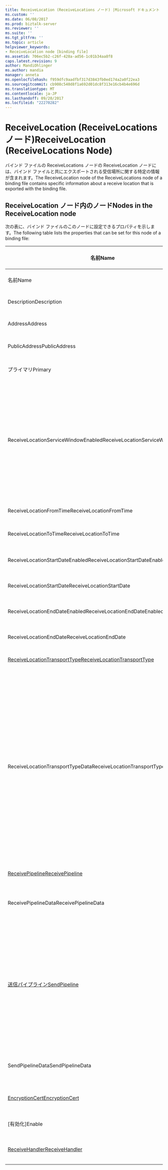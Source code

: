 ```yaml
---
title: ReceiveLocation (ReceiveLocations ノード) |Microsoft ドキュメント
ms.custom: ''
ms.date: 06/08/2017
ms.prod: biztalk-server
ms.reviewer: ''
ms.suite: ''
ms.tgt_pltfrm: ''
ms.topic: article
helpviewer_keywords:
- ReceiveLocation node [binding file]
ms.assetid: 706ec5b2-c26f-428a-ad56-1c01b34aa8f8
caps.latest.revision: 9
author: MandiOhlinger
ms.author: mandia
manager: anneta
ms.openlocfilehash: f959dfc9aadfbf317d3843fb0ed174a2a0f22ea3
ms.sourcegitcommit: cb908c540d8f1a692d01dc8f313e16cb4b4e696d
ms.translationtype: MT
ms.contentlocale: ja-JP
ms.lasthandoff: 09/20/2017
ms.locfileid: "22270282"
---
```

# <a name="receivelocation-receivelocations-node"></a><span data-ttu-id="ab798-102">ReceiveLocation (ReceiveLocations ノード)</span><span class="sxs-lookup"><span data-stu-id="ab798-102">ReceiveLocation (ReceiveLocations Node)</span></span>
<span data-ttu-id="ab798-103">バインド ファイルの ReceiveLocations ノードの ReceiveLocation ノードには、バインド ファイルと共にエクスポートされる受信場所に関する特定の情報が含まれます。</span><span class="sxs-lookup"><span data-stu-id="ab798-103">The ReceiveLocation node of the ReceiveLocations node of a binding file contains specific information about a receive location that is exported with the binding file.</span></span>  
  
## <a name="nodes-in-the-receivelocation-node"></a><span data-ttu-id="ab798-104">ReceiveLocation ノード内のノード</span><span class="sxs-lookup"><span data-stu-id="ab798-104">Nodes in the ReceiveLocation node</span></span>  
 <span data-ttu-id="ab798-105">次の表に、バインド ファイルのこのノードに設定できるプロパティを示します。</span><span class="sxs-lookup"><span data-stu-id="ab798-105">The following table lists the properties that can be set for this node of a binding file:</span></span>  
  
|<span data-ttu-id="ab798-106">**名前**</span><span class="sxs-lookup"><span data-stu-id="ab798-106">**Name**</span></span>|<span data-ttu-id="ab798-107">**ノード型**</span><span class="sxs-lookup"><span data-stu-id="ab798-107">**Node Type**</span></span>|<span data-ttu-id="ab798-108">**データ型**</span><span class="sxs-lookup"><span data-stu-id="ab798-108">**Data Type**</span></span>|<span data-ttu-id="ab798-109">**Description**</span><span class="sxs-lookup"><span data-stu-id="ab798-109">**Description**</span></span>|<span data-ttu-id="ab798-110">**制限**</span><span class="sxs-lookup"><span data-stu-id="ab798-110">**Restrictions**</span></span>|<span data-ttu-id="ab798-111">**コメント**</span><span class="sxs-lookup"><span data-stu-id="ab798-111">**Comments**</span></span>|  
|--------------|-------------------|-------------------|---------------------|----------------------|------------------|  
|<span data-ttu-id="ab798-112">名前</span><span class="sxs-lookup"><span data-stu-id="ab798-112">Name</span></span>|<span data-ttu-id="ab798-113">属性</span><span class="sxs-lookup"><span data-stu-id="ab798-113">Attribute</span></span>|<span data-ttu-id="ab798-114">xs:string</span><span class="sxs-lookup"><span data-stu-id="ab798-114">xs:string</span></span>|<span data-ttu-id="ab798-115">受信場所の名前を指定します。</span><span class="sxs-lookup"><span data-stu-id="ab798-115">Specifies the name of the receive location.</span></span>|<span data-ttu-id="ab798-116">任意</span><span class="sxs-lookup"><span data-stu-id="ab798-116">Not required</span></span>|<span data-ttu-id="ab798-117">既定値: 空</span><span class="sxs-lookup"><span data-stu-id="ab798-117">Default value: empty</span></span>|  
|<span data-ttu-id="ab798-118">Description</span><span class="sxs-lookup"><span data-stu-id="ab798-118">Description</span></span>|<span data-ttu-id="ab798-119">要素</span><span class="sxs-lookup"><span data-stu-id="ab798-119">Element</span></span>|<span data-ttu-id="ab798-120">xs:string</span><span class="sxs-lookup"><span data-stu-id="ab798-120">xs:string</span></span>|<span data-ttu-id="ab798-121">受信場所の説明を指定します。</span><span class="sxs-lookup"><span data-stu-id="ab798-121">Specifies a description for the receive location.</span></span>|<span data-ttu-id="ab798-122">必須</span><span class="sxs-lookup"><span data-stu-id="ab798-122">Required</span></span>|<span data-ttu-id="ab798-123">既定値: 空</span><span class="sxs-lookup"><span data-stu-id="ab798-123">Default value: empty</span></span>|  
|<span data-ttu-id="ab798-124">Address</span><span class="sxs-lookup"><span data-stu-id="ab798-124">Address</span></span>|<span data-ttu-id="ab798-125">要素</span><span class="sxs-lookup"><span data-stu-id="ab798-125">Element</span></span>|<span data-ttu-id="ab798-126">xs:string</span><span class="sxs-lookup"><span data-stu-id="ab798-126">xs:string</span></span>|<span data-ttu-id="ab798-127">受信場所のアドレスを指定します。</span><span class="sxs-lookup"><span data-stu-id="ab798-127">Specifies the address of the receive location.</span></span>|<span data-ttu-id="ab798-128">必須</span><span class="sxs-lookup"><span data-stu-id="ab798-128">Required</span></span>|<span data-ttu-id="ab798-129">既定値: 空</span><span class="sxs-lookup"><span data-stu-id="ab798-129">Default value: empty</span></span>|  
|<span data-ttu-id="ab798-130">PublicAddress</span><span class="sxs-lookup"><span data-stu-id="ab798-130">PublicAddress</span></span>|<span data-ttu-id="ab798-131">要素</span><span class="sxs-lookup"><span data-stu-id="ab798-131">Element</span></span>|<span data-ttu-id="ab798-132">xs:string</span><span class="sxs-lookup"><span data-stu-id="ab798-132">xs:string</span></span>|<span data-ttu-id="ab798-133">受信場所のパブリック アドレスを指定します。</span><span class="sxs-lookup"><span data-stu-id="ab798-133">Specifies the public address of the receive location.</span></span>|<span data-ttu-id="ab798-134">任意</span><span class="sxs-lookup"><span data-stu-id="ab798-134">Not required</span></span>|<span data-ttu-id="ab798-135">既定値: 空</span><span class="sxs-lookup"><span data-stu-id="ab798-135">Default value: empty</span></span>|  
|<span data-ttu-id="ab798-136">プライマリ</span><span class="sxs-lookup"><span data-stu-id="ab798-136">Primary</span></span>|<span data-ttu-id="ab798-137">要素</span><span class="sxs-lookup"><span data-stu-id="ab798-137">Element</span></span>|<span data-ttu-id="ab798-138">xs:boolean</span><span class="sxs-lookup"><span data-stu-id="ab798-138">xs:boolean</span></span>|<span data-ttu-id="ab798-139">受信場所がプライマリかどうかを指定します。</span><span class="sxs-lookup"><span data-stu-id="ab798-139">Specifies whether the receive location is primary.</span></span>|<span data-ttu-id="ab798-140">必須</span><span class="sxs-lookup"><span data-stu-id="ab798-140">Required</span></span>|<span data-ttu-id="ab798-141">既定値: なし</span><span class="sxs-lookup"><span data-stu-id="ab798-141">Default value: none</span></span>|  
|<span data-ttu-id="ab798-142">ReceiveLocationServiceWindowEnabled</span><span class="sxs-lookup"><span data-stu-id="ab798-142">ReceiveLocationServiceWindowEnabled</span></span>|<span data-ttu-id="ab798-143">要素</span><span class="sxs-lookup"><span data-stu-id="ab798-143">Element</span></span>|<span data-ttu-id="ab798-144">xs:boolean</span><span class="sxs-lookup"><span data-stu-id="ab798-144">xs:boolean</span></span>|<span data-ttu-id="ab798-145">サービス時間帯が有効であるかどうかを指定します。</span><span class="sxs-lookup"><span data-stu-id="ab798-145">Specifies whether the service window is enabled.</span></span>|<span data-ttu-id="ab798-146">必須</span><span class="sxs-lookup"><span data-stu-id="ab798-146">Required</span></span>|<span data-ttu-id="ab798-147">既定値: なし</span><span class="sxs-lookup"><span data-stu-id="ab798-147">Default value: none</span></span><br /><br /> <span data-ttu-id="ab798-148">指定**true**サービス時間帯が有効である場合はそれ以外の場合、指定**false を指定します。**</span><span class="sxs-lookup"><span data-stu-id="ab798-148">Specify **true** if the service window is enabled; otherwise, specify **false.**</span></span>|  
|<span data-ttu-id="ab798-149">ReceiveLocationFromTime</span><span class="sxs-lookup"><span data-stu-id="ab798-149">ReceiveLocationFromTime</span></span>|<span data-ttu-id="ab798-150">要素</span><span class="sxs-lookup"><span data-stu-id="ab798-150">Element</span></span>|<span data-ttu-id="ab798-151">xs:dateTime</span><span class="sxs-lookup"><span data-stu-id="ab798-151">xs:dateTime</span></span>|<span data-ttu-id="ab798-152">サービス時間帯の開始時刻を指定します。</span><span class="sxs-lookup"><span data-stu-id="ab798-152">Specifies the start time of the service window.</span></span>|<span data-ttu-id="ab798-153">必須</span><span class="sxs-lookup"><span data-stu-id="ab798-153">Required</span></span>|<span data-ttu-id="ab798-154">既定値: なし</span><span class="sxs-lookup"><span data-stu-id="ab798-154">Default value: none</span></span>|  
|<span data-ttu-id="ab798-155">ReceiveLocationToTime</span><span class="sxs-lookup"><span data-stu-id="ab798-155">ReceiveLocationToTime</span></span>|<span data-ttu-id="ab798-156">要素</span><span class="sxs-lookup"><span data-stu-id="ab798-156">Element</span></span>|<span data-ttu-id="ab798-157">xs:dateTime</span><span class="sxs-lookup"><span data-stu-id="ab798-157">xs:dateTime</span></span>|<span data-ttu-id="ab798-158">サービス時間帯の終了時刻を指定します。</span><span class="sxs-lookup"><span data-stu-id="ab798-158">Specifies the end time of the service window.</span></span>|<span data-ttu-id="ab798-159">必須</span><span class="sxs-lookup"><span data-stu-id="ab798-159">Required</span></span>|<span data-ttu-id="ab798-160">既定値: なし</span><span class="sxs-lookup"><span data-stu-id="ab798-160">Default value: none</span></span>|  
|<span data-ttu-id="ab798-161">ReceiveLocationStartDateEnabled</span><span class="sxs-lookup"><span data-stu-id="ab798-161">ReceiveLocationStartDateEnabled</span></span>|<span data-ttu-id="ab798-162">要素</span><span class="sxs-lookup"><span data-stu-id="ab798-162">Element</span></span>|<span data-ttu-id="ab798-163">xs:boolean</span><span class="sxs-lookup"><span data-stu-id="ab798-163">xs:boolean</span></span>|<span data-ttu-id="ab798-164">サービス時間帯の開始日が有効かどうかを指定します。</span><span class="sxs-lookup"><span data-stu-id="ab798-164">Specifies whether the start date for the service window is enabled.</span></span>|<span data-ttu-id="ab798-165">必須</span><span class="sxs-lookup"><span data-stu-id="ab798-165">Required</span></span>|<span data-ttu-id="ab798-166">既定値: なし</span><span class="sxs-lookup"><span data-stu-id="ab798-166">Default value: none</span></span>|  
|<span data-ttu-id="ab798-167">ReceiveLocationStartDate</span><span class="sxs-lookup"><span data-stu-id="ab798-167">ReceiveLocationStartDate</span></span>|<span data-ttu-id="ab798-168">要素</span><span class="sxs-lookup"><span data-stu-id="ab798-168">Element</span></span>|<span data-ttu-id="ab798-169">xs:dateTime</span><span class="sxs-lookup"><span data-stu-id="ab798-169">xs:dateTime</span></span>|<span data-ttu-id="ab798-170">サービス時間帯の開始日を指定します。</span><span class="sxs-lookup"><span data-stu-id="ab798-170">Specifies the start date of the service window.</span></span>|<span data-ttu-id="ab798-171">必須</span><span class="sxs-lookup"><span data-stu-id="ab798-171">Required</span></span>|<span data-ttu-id="ab798-172">既定値: なし</span><span class="sxs-lookup"><span data-stu-id="ab798-172">Default value: none</span></span>|  
|<span data-ttu-id="ab798-173">ReceiveLocationEndDateEnabled</span><span class="sxs-lookup"><span data-stu-id="ab798-173">ReceiveLocationEndDateEnabled</span></span>|<span data-ttu-id="ab798-174">要素</span><span class="sxs-lookup"><span data-stu-id="ab798-174">Element</span></span>|<span data-ttu-id="ab798-175">xs:boolean</span><span class="sxs-lookup"><span data-stu-id="ab798-175">xs:boolean</span></span>|<span data-ttu-id="ab798-176">サービス時間帯の終了日が有効かどうかを指定します。</span><span class="sxs-lookup"><span data-stu-id="ab798-176">Specifies whether the end date for the service window is enabled.</span></span>|<span data-ttu-id="ab798-177">必須</span><span class="sxs-lookup"><span data-stu-id="ab798-177">Required</span></span>|<span data-ttu-id="ab798-178">既定値: なし</span><span class="sxs-lookup"><span data-stu-id="ab798-178">Default value: none</span></span>|  
|<span data-ttu-id="ab798-179">ReceiveLocationEndDate</span><span class="sxs-lookup"><span data-stu-id="ab798-179">ReceiveLocationEndDate</span></span>|<span data-ttu-id="ab798-180">要素</span><span class="sxs-lookup"><span data-stu-id="ab798-180">Element</span></span>|<span data-ttu-id="ab798-181">xs:dateTime</span><span class="sxs-lookup"><span data-stu-id="ab798-181">xs:dateTime</span></span>|<span data-ttu-id="ab798-182">サービス時間帯の終了日を指定します。</span><span class="sxs-lookup"><span data-stu-id="ab798-182">Specifies the end date of the service window.</span></span>|<span data-ttu-id="ab798-183">必須</span><span class="sxs-lookup"><span data-stu-id="ab798-183">Required</span></span>|<span data-ttu-id="ab798-184">既定値: なし</span><span class="sxs-lookup"><span data-stu-id="ab798-184">Default value: none</span></span>|  
|[<span data-ttu-id="ab798-185">ReceiveLocationTransportType</span><span class="sxs-lookup"><span data-stu-id="ab798-185">ReceiveLocationTransportType</span></span>](../core/receivelocationtransporttype-receivelocation-node.md)|<span data-ttu-id="ab798-186">レコード</span><span class="sxs-lookup"><span data-stu-id="ab798-186">Record</span></span>|<span data-ttu-id="ab798-187">ProtocolType (ComplexType)</span><span class="sxs-lookup"><span data-stu-id="ab798-187">ProtocolType (ComplexType)</span></span>|<span data-ttu-id="ab798-188">この受信場所のトランスポートの種類を指定します。</span><span class="sxs-lookup"><span data-stu-id="ab798-188">Specifies the transport type for this receive location</span></span>|<span data-ttu-id="ab798-189">必須</span><span class="sxs-lookup"><span data-stu-id="ab798-189">Required</span></span>|<span data-ttu-id="ab798-190">既定値: なし</span><span class="sxs-lookup"><span data-stu-id="ab798-190">Default value: none</span></span>|  
|<span data-ttu-id="ab798-191">ReceiveLocationTransportTypeData</span><span class="sxs-lookup"><span data-stu-id="ab798-191">ReceiveLocationTransportTypeData</span></span>|<span data-ttu-id="ab798-192">要素</span><span class="sxs-lookup"><span data-stu-id="ab798-192">Element</span></span>|<span data-ttu-id="ab798-193">xs:string</span><span class="sxs-lookup"><span data-stu-id="ab798-193">xs:string</span></span>|<span data-ttu-id="ab798-194">受信場所のトランスポートの種類のプロパティを指定します。</span><span class="sxs-lookup"><span data-stu-id="ab798-194">Specifies the transport type properties for the receive location.</span></span>|<span data-ttu-id="ab798-195">任意</span><span class="sxs-lookup"><span data-stu-id="ab798-195">Not required</span></span>|<span data-ttu-id="ab798-196">既定値: 空</span><span class="sxs-lookup"><span data-stu-id="ab798-196">Default value: empty</span></span><br /><br /> <span data-ttu-id="ab798-197">参照してください[統合 BizTalk アダプターの構成プロパティ](../core/configuration-properties-for-integrated-biztalk-adapters.md)アダプター特定プロパティについては、この文字列に格納できます。</span><span class="sxs-lookup"><span data-stu-id="ab798-197">See [Configuration Properties for Integrated BizTalk Adapters](../core/configuration-properties-for-integrated-biztalk-adapters.md) for adapter specific information about the properties that can be stored in this string.</span></span>|  
|[<span data-ttu-id="ab798-198">ReceivePipeline</span><span class="sxs-lookup"><span data-stu-id="ab798-198">ReceivePipeline</span></span>](../core/receivepipeline-receivelocation-node.md)|<span data-ttu-id="ab798-199">レコード</span><span class="sxs-lookup"><span data-stu-id="ab798-199">Record</span></span>|<span data-ttu-id="ab798-200">PipelineRef (ComplexType)</span><span class="sxs-lookup"><span data-stu-id="ab798-200">PipelineRef (ComplexType)</span></span>|<span data-ttu-id="ab798-201">受信場所の受信パイプラインを指定します。</span><span class="sxs-lookup"><span data-stu-id="ab798-201">Specifies the receive pipeline for the receive location.</span></span>|<span data-ttu-id="ab798-202">必須</span><span class="sxs-lookup"><span data-stu-id="ab798-202">Required</span></span>|<span data-ttu-id="ab798-203">既定値: なし</span><span class="sxs-lookup"><span data-stu-id="ab798-203">Default value: none</span></span>|  
|<span data-ttu-id="ab798-204">ReceivePipelineData</span><span class="sxs-lookup"><span data-stu-id="ab798-204">ReceivePipelineData</span></span>|<span data-ttu-id="ab798-205">要素</span><span class="sxs-lookup"><span data-stu-id="ab798-205">Element</span></span>|<span data-ttu-id="ab798-206">xs:string</span><span class="sxs-lookup"><span data-stu-id="ab798-206">xs:string</span></span>|<span data-ttu-id="ab798-207">この受信場所に使用する受信パイプラインに固有のカスタム構成を指定します。</span><span class="sxs-lookup"><span data-stu-id="ab798-207">Specifies the custom configuration specific to the receive pipeline used for this receive location.</span></span>|<span data-ttu-id="ab798-208">必須</span><span class="sxs-lookup"><span data-stu-id="ab798-208">Required</span></span>|<span data-ttu-id="ab798-209">既定値: 空</span><span class="sxs-lookup"><span data-stu-id="ab798-209">Default value: empty</span></span>|  
|[<span data-ttu-id="ab798-210">送信パイプライン</span><span class="sxs-lookup"><span data-stu-id="ab798-210">SendPipeline</span></span>](../core/sendpipeline-receivelocation-node.md)|<span data-ttu-id="ab798-211">レコード</span><span class="sxs-lookup"><span data-stu-id="ab798-211">Record</span></span>|<span data-ttu-id="ab798-212">PipelineRef (ComplexType)</span><span class="sxs-lookup"><span data-stu-id="ab798-212">PipelineRef (ComplexType)</span></span>|<span data-ttu-id="ab798-213">双方向受信場所の送信パイプラインを指定します。</span><span class="sxs-lookup"><span data-stu-id="ab798-213">Specifies the send pipeline for a two way receive location.</span></span> <span data-ttu-id="ab798-214">**注:** で[!INCLUDE[btsBizTalkServerNoVersion](../includes/btsbiztalkservernoversion-md.md)]パイプライン双方向受信用は指定された受信場所ではなく、受信ポートに送信します。</span><span class="sxs-lookup"><span data-stu-id="ab798-214">**Note:**  In [!INCLUDE[btsBizTalkServerNoVersion](../includes/btsbiztalkservernoversion-md.md)] send pipelines for two-way receives are specified at the receive location rather than at the receive port.</span></span> <span data-ttu-id="ab798-215">バインド ファイルで指定されていない場合、受信場所は、属する受信ポートの送信パイプラインを自動的に継承します。</span><span class="sxs-lookup"><span data-stu-id="ab798-215">Unless otherwise specified in the binding file, a receive location will automatically inherit the send pipeline from the receive port it belongs to.</span></span>|<span data-ttu-id="ab798-216">必須</span><span class="sxs-lookup"><span data-stu-id="ab798-216">Required</span></span>|<span data-ttu-id="ab798-217">既定値: なし</span><span class="sxs-lookup"><span data-stu-id="ab798-217">Default value: none</span></span>|  
|<span data-ttu-id="ab798-218">SendPipelineData</span><span class="sxs-lookup"><span data-stu-id="ab798-218">SendPipelineData</span></span>|<span data-ttu-id="ab798-219">要素</span><span class="sxs-lookup"><span data-stu-id="ab798-219">Element</span></span>|<span data-ttu-id="ab798-220">xs:string</span><span class="sxs-lookup"><span data-stu-id="ab798-220">xs:string</span></span>|<span data-ttu-id="ab798-221">この受信場所に使用する送信パイプラインに固有のカスタム構成を指定します。</span><span class="sxs-lookup"><span data-stu-id="ab798-221">Specifies the custom configuration specific to the send pipeline used for this receive location.</span></span>|<span data-ttu-id="ab798-222">必須</span><span class="sxs-lookup"><span data-stu-id="ab798-222">Required</span></span>|<span data-ttu-id="ab798-223">既定値: 空</span><span class="sxs-lookup"><span data-stu-id="ab798-223">Default value: empty</span></span>|  
|[<span data-ttu-id="ab798-224">EncryptionCert</span><span class="sxs-lookup"><span data-stu-id="ab798-224">EncryptionCert</span></span>](../core/encryptioncert-receivelocation-node.md)|<span data-ttu-id="ab798-225">レコード</span><span class="sxs-lookup"><span data-stu-id="ab798-225">Record</span></span>|<span data-ttu-id="ab798-226">CertificateInfo (ComplexType)</span><span class="sxs-lookup"><span data-stu-id="ab798-226">CertificateInfo (ComplexType)</span></span>|<span data-ttu-id="ab798-227">この受信場所に関連付けられた暗号化証明書を指定します。</span><span class="sxs-lookup"><span data-stu-id="ab798-227">Specifies the encryption certificate associated with the receive location.</span></span>|<span data-ttu-id="ab798-228">任意</span><span class="sxs-lookup"><span data-stu-id="ab798-228">Not required</span></span>|<span data-ttu-id="ab798-229">既定値: なし</span><span class="sxs-lookup"><span data-stu-id="ab798-229">Default value: none</span></span>|  
|<span data-ttu-id="ab798-230">[有効化]</span><span class="sxs-lookup"><span data-stu-id="ab798-230">Enable</span></span>|<span data-ttu-id="ab798-231">要素</span><span class="sxs-lookup"><span data-stu-id="ab798-231">Element</span></span>|<span data-ttu-id="ab798-232">xs:boolean</span><span class="sxs-lookup"><span data-stu-id="ab798-232">xs:boolean</span></span>|<span data-ttu-id="ab798-233">受信場所が有効かどうかを指定します。</span><span class="sxs-lookup"><span data-stu-id="ab798-233">Specifies whether the receive location is enabled or not.</span></span>|<span data-ttu-id="ab798-234">必須</span><span class="sxs-lookup"><span data-stu-id="ab798-234">Required</span></span>|<span data-ttu-id="ab798-235">既定値: なし</span><span class="sxs-lookup"><span data-stu-id="ab798-235">Default value: none</span></span>|  
|[<span data-ttu-id="ab798-236">ReceiveHandler</span><span class="sxs-lookup"><span data-stu-id="ab798-236">ReceiveHandler</span></span>](../core/receivehandler-receivelocation-node.md)|<span data-ttu-id="ab798-237">レコード</span><span class="sxs-lookup"><span data-stu-id="ab798-237">Record</span></span>|<span data-ttu-id="ab798-238">ReceiveHandlerRef (ComplexType)</span><span class="sxs-lookup"><span data-stu-id="ab798-238">ReceiveHandlerRef (ComplexType)</span></span>|<span data-ttu-id="ab798-239">この受信場所で使用する受信ハンドラーを指定します。</span><span class="sxs-lookup"><span data-stu-id="ab798-239">Specifies the receive handler to use for this receive location.</span></span>|<span data-ttu-id="ab798-240">任意</span><span class="sxs-lookup"><span data-stu-id="ab798-240">Not required</span></span>|<span data-ttu-id="ab798-241">既定値: なし</span><span class="sxs-lookup"><span data-stu-id="ab798-241">Default value: none</span></span>|
